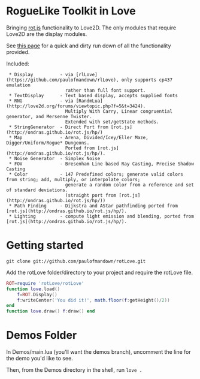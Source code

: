 RogueLike Toolkit in Love
=========
Bringing [rot.js](http://ondras.github.io/rot.js/hp/) functionality to Love2D. The only modules that require Love2D are the display modules.

See [this page](http://paulofmandown.github.io/rotLove/) for a quick and dirty run down of all the functionality provided.

Included:
```
 * Display          - via [rlLove](https://github.com/paulofmandown/rlLove), only supports cp437 emulation 
                      rather than full font support.
 * TextDisplay      - Text based display, accepts supplied fonts
 * RNG              - via [RandmLua](http://love2d.org/forums/viewtopic.php?f=5&t=3424). 
                      Multiply With Carry, Linear congruential generator, and Mersenne Twister. 
                      Extended with set/getState methods.
 * StringGenerator  - Direct Port from [rot.js](http://ondras.github.io/rot.js/hp/)
 * Map              - Arena, Divided/Icey/Eller Maze, Digger/Uniform/Rogue* Dungeons. 
                      Ported from [rot.js](http://ondras.github.io/rot.js/hp/).
 * Noise Generator  - Simplex Noise
 * FOV              - Bresenham Line based Ray Casting, Precise Shadow Casting
 * Color            - 147 Predefined colors; generate valid colors from string; add, multiply, or interpolate colors; 
                      generate a random color from a reference and set of standard deviations. 
                      (straight port from [rot.js](http://ondras.github.io/rot.js/hp/))
 * Path Finding     - Dijkstra and AStar pathfinding ported from [rot.js](http://ondras.github.io/rot.js/hp/).
 * Lighting         - compute light emission and blending, ported from [rot.js](http://ondras.github.io/rot.js/hp/).
```
Getting started
==========
`git clone git://github.com/paulofmandown/rotLove.git`

Add the rotLove folder/directory to your project and require the rotLove file.
```lua
ROT=require 'rotLove/rotLove'
function love.load()
    f=ROT.Display()
    f:writeCenter('You did it!', math.floor(f:getHeight()/2))
end
function love.draw() f:draw() end
```

Demos Folder
==========
In Demos/main.lua (you'll want the demos branch), uncomment the line for the demo you'd like to see.

Then, from the Demos directory in the shell, run `love .`
